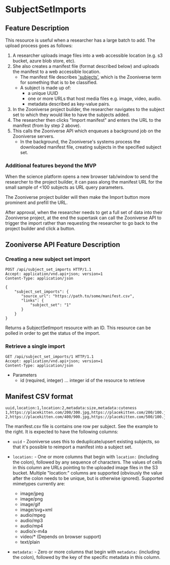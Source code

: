 # SubjectSetImports

## Feature Description

This resource is useful when a researcher has a large batch to add. The upload process goes as follows:

1. A researcher uploads image files into a web accessible location (e.g. s3 bucket, azure blob store, etc).
2. She also creates a manifest file (format described below) and uploads the manifest to a web accessible location.
   + The manifest file describes ['subjects'](https://help.zooniverse.org/getting-started/glossary/), which is the Zooniverse term for something that is to be classified.
   + A subject is made up of:
     + a unique UUID
     + one or more URLs that host media files e.g. image, video, audio.
     + metadata described as key-value pairs.
3. In the Zooniverse project builder, the researcher navigates to the subject set to which they would like to have the subjects added.
4. The researcher then clicks "Import manifest" and enters the URL to the manifest (from by step 2 above).
5. This calls the Zooniverse API which enqueues a background job on the Zooniverse servers.
    + In the background, the Zooniverse's systems process the downloaded manifest file, creating subjects in the specified subject set.

### Additional features beyond the MVP

When the science platform opens a new browser tab/window to send the researcher to the project builder, it can pass along the manifest URL for the small sample of <100 subjects as URL query parameters.

The Zooniverse project builder will then make the Import button more prominent and prefill the URL.

After approval, when the researcher needs to get a full set of data into their Zooniverse project, at the end the supertask can call the Zooniverse API to trigger the import rather than requesting the researcher to go back to the project builder and click a button.

## Zooniverse API Feature Description

### Creating a new subject set import

```http
POST /api/subject_set_imports HTTP/1.1
Accept: application/vnd.api+json; version=1
Content-Type: application/json

{
    "subject_set_imports": {
       "source_url": "https://path.to/some/manifest.csv",
       "links": {
           "subject_set": "1"
       }
    }
}
```

Returns a SubjectSetImport resource with an ID. This resource can be polled in order to get the status of the import.

### Retrieve a single import

```http
GET /api/subject_set_imports/1 HTTP/1.1
Accept: application/vnd.api+json; version=1
Content-Type: application/json
```

+ Parameters
  + id (required, integer) ... integer id of the resource to retrieve

## Manifest CSV format

```csv
uuid,location:1,location:2,metadata:size,metadata:cuteness
1,https://placekitten.com/200/300.jpg,https://placekitten.com/200/100.jpg,small,cute
2,https://placekitten.com/400/900.jpg,https://placekitten.com/500/100.jpg,large,cute
```

The manifest.csv file is contains one row per subject. See the example to the right. It is expected to have
the following columns:

+ `uuid` - Zooniverse uses this to deduplicate/upsert existing subjects, so that
  it's possible to reimport a manifest into a subject set.
+ `location:` - One or more columns that begin with `location:` (including the colon), followed by any
  sequence of characters. The values of cells in this column are URLs pointing
  to the uploaded image files in the S3 bucket. Multiple "location:" columns are
  supported (obviously the value after the colon needs to be unique, but is
  otherwise ignored). Supported mimetypes currently are:
  + image/jpeg
  + image/png
  + image/gif
  + image/svg+xml
  + audio/mpeg
  + audio/mp3
  + audio/mp4
  + audio/x-m4a
  + video/* (Depends on browser support)
  + text/plain

+ `metadata:` - Zero or more columns that begin with `metadata:` (including the colon), followed by
  the key of the specific metadata in this column.
